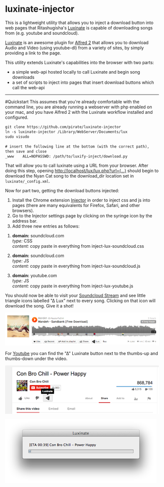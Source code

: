 luxinate-injector
=================


This is a lightweight utility that allows you to inject a download button into web pages that Ritashugisha's [Luxinate](https://github.com/Ritashugisha/Luxinate) is capable of downloading songs from (e.g. youtube and soundcloud).

[Luxinate](http://www.alfredforum.com/topic/3238-luxinate-download-video-and-audio-from-youtube-and-soundcloud/) is an awesome plugin for [Alfred 2](http://www.alfredapp.com/) that allows you to download Audio and Video (using youtube-dl) from a variety of sites, by simply providing a link to the page.

This utility extends Luxinate's capabilities into the browser with two parts:

- a simple web-api hosted locally to call Luxinate and begin song downloads
- a set of scripts to inject into pages that insert download buttons which call the web-api

----

#Quickstart
This assumes that you're already comfortable with the command line, you are already running a webserver with php enabled on your mac, and you have Alfred 2 with the Luxinate workflow installed and configured.


```
git clone https://github.com/pirate/luxinate-injector
ln -s luxinate-injector /Library/WebServer/Documents/lux
sudo visudo

# insert the following line at the bottom (with the correct path), then save and close
_www    ALL=NOPASSWD: /path/to/luxify-inject/download.py
```

That will allow you to call luxinate using a URL from your browser.  After doing this step, opening [http://localhost/lux/lux.php?url=(...)](http://localhost/lux/lux.php?url=https://soundcloud.com/c-m-b-3/my-nyan-cat-dubstep-remix) should begin to download the Nyan Cat song to the download_dir location set in `luxinate/_config.xml`.
  
Now for part two, getting the download buttons injected:

1. Install the Chrome extension [Injector](http://neocotic.com/injector/) in order to inject css and js into pages (there are many equivalents for Firefox, Safari, and other browsers).
2. Go to the Injector settings page by clicking on the syringe icon by the address bar.
3. Add three new entries as follows:

>
1. **domain:** soundcloud.com  
*type:* CSS  
*content:* copy paste in everything from inject-lux-soundcloud.css  

>
2. **domain:** soundcloud.com  
*type:* JS   
*content:* copy paste in everything from inject-lux-soundcloud.js

>
3. **domain:** youtube.com  
*type:* JS   
*content:* copy paste in everything from inject-lux-youtube.js

You should now be able to visit your [Soundcloud Stream](http://soundcloud.com/stream) and see little triangle icons labelled "∆ Lux" next to every song.  Clicking on that icon will download the song. Give it a shot!

![](soundcloud-screenshot.PNG)

For [Youtube](https://www.youtube.com/watch?v=QH2-TGUlwu4) you can find the "∆" Luxinate button next to the thumbs-up and thumbs-down under the video.

![](youtube-screenshot.PNG)

![](download-screenshot.PNG)

